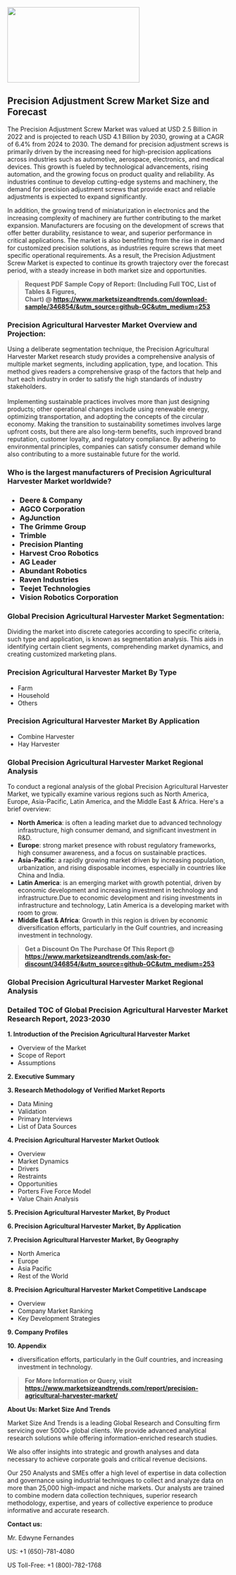 <p><img class="alignnone size-medium wp-image-20088" src="https://ffe5etoiles.com/wp-content/uploads/2024/12/MST1-300x171.png" alt="" width="300" height="171" /></p><h2>Precision Adjustment Screw Market Size and Forecast</h2><p>The Precision Adjustment Screw Market was valued at USD 2.5 Billion in 2022 and is projected to reach USD 4.1 Billion by 2030, growing at a CAGR of 6.4% from 2024 to 2030. The demand for precision adjustment screws is primarily driven by the increasing need for high-precision applications across industries such as automotive, aerospace, electronics, and medical devices. This growth is fueled by technological advancements, rising automation, and the growing focus on product quality and reliability. As industries continue to develop cutting-edge systems and machinery, the demand for precision adjustment screws that provide exact and reliable adjustments is expected to expand significantly.</p><p>In addition, the growing trend of miniaturization in electronics and the increasing complexity of machinery are further contributing to the market expansion. Manufacturers are focusing on the development of screws that offer better durability, resistance to wear, and superior performance in critical applications. The market is also benefitting from the rise in demand for customized precision solutions, as industries require screws that meet specific operational requirements. As a result, the Precision Adjustment Screw Market is expected to continue its growth trajectory over the forecast period, with a steady increase in both market size and opportunities.</p></p><blockquote id="" class=""><strong>Request PDF Sample Copy of Report: (Including Full TOC, List of Tables &amp; Figures, Chart)&nbsp;@&nbsp;<strong><a href="https://www.marketsizeandtrends.com/download-sample/346854/&utm_source=github-GC&utm_medium=253" target="_blank">https://www.marketsizeandtrends.com/download-sample/346854/&utm_source=github-GC&utm_medium=253</a></strong></strong></blockquote><h3 id="" class="">Precision Agricultural Harvester Market&nbsp;Overview and Projection:</h3><p id="" class="">Using a deliberate segmentation technique, the Precision Agricultural Harvester Market research study provides a comprehensive analysis of multiple market segments, including application, type, and location. This method gives readers a comprehensive grasp of the factors that help and hurt each industry in order to satisfy the high standards of industry stakeholders. <br /> <br />Implementing sustainable practices involves more than just designing products; other operational changes include using renewable energy, optimizing transportation, and adopting the concepts of the circular economy. Making the transition to sustainability sometimes involves large upfront costs, but there are also long-term benefits, such improved brand reputation, customer loyalty, and regulatory compliance. By adhering to environmental principles, companies can satisfy consumer demand while also contributing to a more sustainable future for the world.</p><h3 id="" class="">Who is the largest manufacturers of&nbsp;Precision Agricultural Harvester Market worldwide?</h3><h3 class=""><p><ul><li>Deere & Company </li><li> AGCO Corporation </li><li> AgJunction </li><li> The Grimme Group </li><li> Trimble </li><li> Precision Planting </li><li> Harvest Croo Robotics </li><li> AG Leader </li><li> Abundant Robotics </li><li> Raven Industries </li><li> Teejet Technologies </li><li> Vision Robotics Corporation</li></ul></p></h3><h3 id="" class="">Global&nbsp;Precision Agricultural Harvester Market Segmentation:</h3><p id="" class="">Dividing the market into discrete categories according to specific criteria, such type and application, is known as segmentation analysis. This aids in identifying certain client segments, comprehending market dynamics, and creating customized marketing plans.</p><h3 id="" class="">Precision Agricultural Harvester Market&nbsp;By Type</h3><p><p><ul><li>Farm</li><li> Household</li><li> Others</p></li></ul></p></p><h3 id="" class="">Precision Agricultural Harvester Market&nbsp;By Application</h3><p class=""><p><ul><li>Combine Harvester</li><li> Hay Harvester</li></ul></p></p><h3 id="" class="">Global Precision Agricultural Harvester Market Regional Analysis</h3><p id="" class="">To conduct a regional analysis of the global Precision Agricultural Harvester Market, we typically examine various regions such as North America, Europe, Asia-Pacific, Latin America, and the Middle East &amp; Africa. Here's a brief overview:</p><ul><li><strong>North America</strong>: is often a leading market due to advanced technology infrastructure, high consumer demand, and significant investment in R&amp;D.</li><li><strong>Europe</strong>: strong market presence with robust regulatory frameworks, high consumer awareness, and a focus on sustainable practices.</li><li><strong>Asia-Pacific</strong>: a rapidly growing market driven by increasing population, urbanization, and rising disposable incomes, especially in countries like China and India.</li><li><strong>Latin America</strong>: is an emerging market with growth potential, driven by economic development and increasing investment in technology and infrastructure.Due to economic development and rising investments in infrastructure and technology, Latin America is a developing market with room to grow.</li><li><strong>Middle East &amp; Africa</strong>: Growth in this region is driven by economic diversification efforts, particularly in the Gulf countries, and increasing investment in technology.</li></ul><blockquote id="" class=""><strong>Get a Discount On The Purchase Of This Report @ <strong><a href="https://www.marketsizeandtrends.com/ask-for-discount/346854/&utm_source=github-GC&utm_medium=253" target="_blank">https://www.marketsizeandtrends.com/ask-for-discount/346854/&utm_source=github-GC&utm_medium=253</a></strong></strong></blockquote><h3 id="" class="">Global Precision Agricultural Harvester Market Regional Analysis</h3><h3 id="" class="">Detailed TOC of Global Precision Agricultural Harvester Market Research Report, 2023-2030</h3><p id="" class=""><strong>1. Introduction of the Precision Agricultural Harvester Market</strong></p><ul><li>Overview of the Market</li><li>Scope of Report</li><li>Assumptions</li></ul><p id="" class=""><strong>2. Executive Summary</strong></p><p id="" class=""><strong>3. Research Methodology of Verified Market Reports</strong></p><ul><li>Data Mining</li><li>Validation</li><li>Primary Interviews</li><li>List of Data Sources</li></ul><p id="" class=""><strong>4. Precision Agricultural Harvester Market Outlook</strong></p><ul><li>Overview</li><li>Market Dynamics</li><li>Drivers</li><li>Restraints</li><li>Opportunities</li><li>Porters Five Force Model</li><li>Value Chain Analysis</li></ul><p id="" class=""><strong>5. Precision Agricultural Harvester Market, By Product</strong></p><p id="" class=""><strong>6. Precision Agricultural Harvester Market, By Application</strong></p><p id="" class=""><strong>7. Precision Agricultural Harvester Market, By Geography</strong></p><ul><li>North America</li><li>Europe</li><li>Asia Pacific</li><li>Rest of the World</li></ul><p id="" class=""><strong>8. Precision Agricultural Harvester Market Competitive Landscape</strong></p><ul><li>Overview</li><li>Company Market Ranking</li><li>Key Development Strategies</li></ul><p id="" class=""><strong>9. Company Profiles</strong></p><p id="" class=""><strong>10. Appendix</strong></p><ul><li>diversification efforts, particularly in the Gulf countries, and increasing investment in technology.</li></ul><blockquote id="" class=""><strong>For More Information or Query, visit <strong><strong><a href="https://www.marketsizeandtrends.com/report/precision-agricultural-harvester-market/" target="_blank">https://www.marketsizeandtrends.com/report/precision-agricultural-harvester-market/</a></strong></strong></strong></blockquote><p id="" class=""><strong>About Us: Market Size And Trends</strong></p><p id="" class="">Market Size And Trends is a leading Global Research and Consulting firm servicing over 5000+ global clients. We provide advanced analytical research solutions while offering information-enriched research studies.</p><p id="" class="">We also offer insights into strategic and growth analyses and data necessary to achieve corporate goals and critical revenue decisions.</p><p id="" class="">Our 250 Analysts and SMEs offer a high level of expertise in data collection and governance using industrial techniques to collect and analyze data on more than 25,000 high-impact and niche markets. Our analysts are trained to combine modern data collection techniques, superior research methodology, expertise, and years of collective experience to produce informative and accurate research.</p><p id="" class=""><strong>Contact us:</strong></p><p id="" class="">Mr. Edwyne Fernandes</p><p id="" class="">US: +1 (650)-781-4080</p><p id="" class="">US Toll-Free: +1 (800)-782-1768</p>
